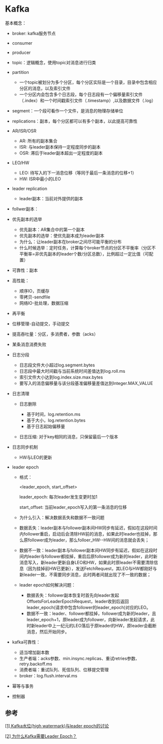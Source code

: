 # Kafka

基本概念：

* broker: kafka服务节点

* consumer

* producer

* topic：逻辑概念，使用topic对消息进行归类

* partition

  * 一个topic被划分为多个分区，每个分区实际是一个目录，目录中包含相应分区的消息，以及索引文件
  * 一个分区内会包含多个日志段，每个日志段有一个偏移量索引文件（.index）和一个时间戳索引文件（.timestamp）,以及数据文件（.log）

* segment：一个段可看作一个文件，是消息的物理存储单位

* replications：副本，每个分区都可以有多个副本，以此提高可靠性

* AR/ISR/OSR
  * AR: 所有的副本集合
  * ISR: 与leader副本保持一定程度同步的副本
  * OSR: 滞后于leader副本超出一定程度的副本
  
* LEO/HW
  * LEO: 待写入的下一消息位移（等同于最后一条消息的位移+1）
  * HW: ISR中最小的LEO
  
* leader replication

  * leader副本：当前对外提供的副本
  
* follwer副本：

* 优先副本的选举

  * 优先副本：AR集合中的第一个副本
  * 优先副本的选举：使优先副本成为leader副本
  * 为什么：让leader副本在broker之间尽可能平衡的分布
  * 什么时候选举：定时任务，计算每个broker节点的分区不平衡率（分区不平衡率=非优先副本的leader个数/分区总数），比例超过一定比值（可配置）

* 可靠性：副本

* 高性能：
  * 顺序IO，页缓存
  * 零拷贝-sendfile
  * 网络IO-批处理，数据压缩
  
* 再平衡

* 位移管理-自动提交，手动提交    

* 提高吞吐量：分区，多消费者，参数（acks）

* 某条消息消费失败

* 日志分段

  * 日志段文件大小超过log.segment.bytes
  * 日志段中最大时间戳与当前系统时间差值达到log.roll.ms
  * 索引文件大小达到log.index.size.max.bytes
  * 要写入的消息偏移量与该分段基准偏移量差值达到Integer.MAX_VALUE

* 日志清理

  * 日志删除

    * 基于时间，log.retention.ms
    * 基于大小，log.retention.bytes
    * 基于日志起始偏移量

  * 日志压缩: 对于key相同的消息，只保留最后一个版本

    



* 日志同步机制

  * HW与LEO的更新

* leader epoch

  * 格式：

    <leader_epoch, start_offset>

    leader_epoch: 每次leader发生变更时加1

    start_offset: 当前leader_epoch写入的第一条消息的位移

  * 为什么引入：解决数据丢失和数据不一致问题

  * 数据丢失：leader副本与follower副本间HW同步有延迟，假如在这段时间内follower重启，启动后会清除HW前的消息，如果此时leader也挂掉，那么原follower成为leader，那么folloer_HW--HW间的消息就会丢失；

  * 数据不一致：leader副本与follower副本间HW同步有延迟，假如在这段时间内leader与follower都挂掉，重启后原follower成为新的leader，此时新消息写入，新leader更新自身LEO和HW，如果此时原leader不需要清除信息（因为挂掉前HW已更新），发送FetchRequest，其LEO与HW都刚好与新leader一致，不需要同步消息，此时两者间就出现了不一致的数据；

  * leader epoch如何解决问题：

    * 数据丢失：follower副本恢复时首先向leader发起OffsetsForLeaderEpochRequest，leader收到后返回leader_epoch(请求中包含follower的leader_epoch)对应的LEO。
    * 数据不一致：leader、follower都挂掉，follower成为新的leader，且leader_epoch+1，原leader成为follower，向新leader发起请求，此时新leader中上一纪元的LEO落后于原leader的HW，原leader会截断消息，然后开始同步。

* kafka可靠性：

  * 适当增加副本数
  * 生产者端：acks参数、min.insync.replicas、重试retries参数、retry.backoff.ms
  * 消费者端：重试队列、死信队列、位移提交管理
  * broker：log.flush.interval.ms

* 幂等与事务

* 控制器



## 参考

[[1] Kafka水位(high watermark)与leader epoch的讨论](https://www.cnblogs.com/huxi2b/p/7453543.html)

[[2] 为什么Kafka需要Leader Epoch？](https://t1mek1ller.github.io/2020/02/15/kafka-leader-epoch/)

